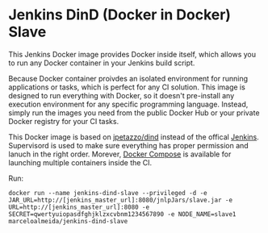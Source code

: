 # Jenkins DinD (Docker in Docker) Slave

This Jenkins Docker image provides Docker inside itself, which allows you to run any Docker container in your Jenkins build script.

Because Docker container proivdes an isolated environment for running applications or tasks, which is perfect for any CI solution. This image is designed to run everything with Docker, so it doesn't pre-install any execution environment for any specific programming language. Instead, simply run the images you need from the public Docker Hub or your private Docker registry for your CI tasks.

This Docker image is based on [jpetazzo/dind](https://registry.hub.docker.com/u/jpetazzo/dind/) instead of the offical [Jenkins](https://registry.hub.docker.com/u/library/jenkins/). Supervisord is used to make sure everything has proper permission and lanuch in the right order. Morever, [Docker Compose](https://github.com/docker/compose) is available for launching multiple containers inside the CI.

Run:

```
docker run --name jenkins-dind-slave --privileged -d -e JAR_URL=http://[jenkins_master_url]:8080/jnlpJars/slave.jar -e URL=http://[jenkins_master_url]:8080 -e SECRET=qwertyuiopasdfghjklzxcvbnm1234567890 -e NODE_NAME=slave1 marceloalmeida/jenkins-dind-slave
```
